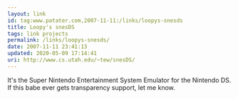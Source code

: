 ```yaml
---
layout: link
id: tag:www.patater.com,2007-11-11:/links/loopys-snesds
title: Loopy's snesDS
tags: link projects
permalink: /links/loopys-snesds/
date: 2007-11-11 23:41:13
updated: 2020-05-09 17:14:41
uri: http://www.cs.utah.edu/~tew/snesDS/
---
```

It's the Super Nintendo Entertainment System Emulator for the Nintendo DS. If
this babe ever gets transparency support, let me know.
